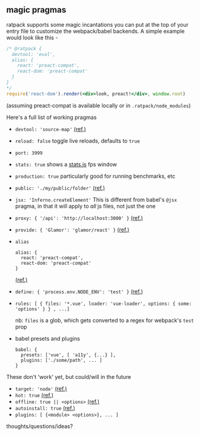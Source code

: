 magic pragmas
---

ratpack supports some magic incantations you can put at the top of your entry file 
to customize the webpack/babel backends. A simple example would look like this - 

```jsx
/* @ratpack {
  devtool: 'eval',
  alias: {
    react: 'preact-compat',
    react-dom: 'preact-compat'
  }
}
*/
require('react-dom').render(<div>look, preact!</div>, window.root)
```
(assuming preact-compat is available locally or in `.ratpack/node_modules`)


Here's a full list of working pragmas

- `devtool: 'source-map'` [(ref.)](https://webpack.js.org/configuration/devtool/#devtool)
- `reload: false` toggle live reloads, defaults to `true`
- `port: 3999` 
- `stats: true` shows a [stats.js](https://github.com/mrdoob/stats.js/) fps window
- `production: true` particularly good for running benchmarks, etc
- `public: './my/public/folder'` [(ref.)](https://webpack.js.org/configuration/dev-server/#devserver-contentbase)
- `jsx: 'Inferno.createElement'` This is different from babel's `@jsx` pragma, in that it will apply to *all* js files, not just the one 
- `proxy: { '/api': 'http://localhost:3000' }` [(ref.)](https://webpack.js.org/configuration/dev-server/#devserver-proxy)
- `provide: { 'Glamor': 'glamor/react' }` [(ref.)](https://webpack.js.org/guides/shimming/#provide-plugin)
- `alias`
  
  ```
  alias: {
    react: 'preact-compat',
    react-dom: 'preact-compat'
  }
  ```
  [(ref.)](https://webpack.js.org/configuration/resolve/#resolve-alias)
- `define: { 'process.env.NODE_ENV': 'test' }` [(ref.)](https://webpack.js.org/plugins/define-plugin/)
- `rules: [ { files: '*.vue', loader: 'vue-loader', options: { some: 'options' } } , ...]` 
  
  nb: `files` is a glob, which gets converted to a regex for webpack's `test` prop 
- babel presets and plugins
  
  ```
  babel: {
    presets: ['vue', [ 'a11y', {...} ],
    plugins: ['./some/path', ... ]
  }
  ```



These don't 'work' yet, but could/will in the future

- `target: 'node'` [(ref.)](https://webpack.js.org/configuration/target/#target)
- `hot: true` [(ref.)](https://webpack.js.org/concepts/hot-module-replacement/)
- `offline: true || <options>` [(ref.)](https://github.com/NekR/offline-plugin)
- `autoinstall: true` [(ref.)](https://github.com/ericclemmons/npm-install-webpack-plugin)
- `plugins: [ {<module> <options>}, ... ]`



thoughts/questions/ideas?
